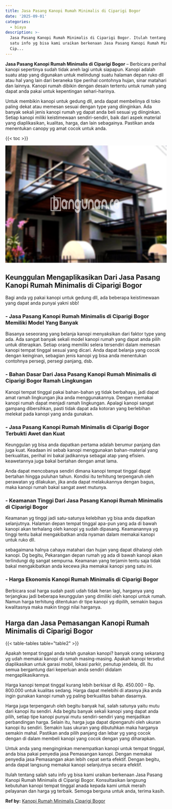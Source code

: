 ```yaml
---
title: Jasa Pasang Kanopi Rumah Minimalis di Ciparigi Bogor
date: '2025-09-01'
categories:
  - biaya
description: >-
  Jasa Pasang Kanopi Rumah Minimalis di Ciparigi Bogor. Itulah tentang salah
  satu info yg bisa kami uraikan berkenaan Jasa Pasang Kanopi Rumah Minimalis di
  Cip...
---
```


**Jasa Pasang Kanopi Rumah Minimalis di Ciparigi Bogor** – Berbicara perihal kanopi sepertinya sudah tidak aneh lagi untuk siapapun. Kanopi adalah suatu atap yang digunakan untuk melindungi suatu halaman depan ruko dll atau hal yang lain dari beraneka tipe perihal contohnya hujan, sinar matahari dan lainnya. Kanopi rumah dibikin dengan desain tertentu untuk rumah yang dapat anda pakai untuk kepentingan sehari-harinya.

Untuk membikin kanopi untuk gedung dll, anda dapat membelinya di toko paling dekat atau memesan sesuai dengan type yang diinginkan. Ada banyak sekali jenis kanopi rumah yg dapat anda beli sesuai yg diinginkan. Setiap kanopi miliki keistimewaan sendiri-sendiri, baik dari aspek material yang diaplikasikan, kualitas, harga, dan lain sebagainya. Pastikan anda menentukan canopy yg amat cocok untuk anda.

{{< toc >}}

![Jasa Pasang Kanopi Rumah Minimalis di Ciparigi Bogor](/images/harga-kanopi-minimalis-09.png)

## Keunggulan Mengaplikasikan Dari Jasa Pasang Kanopi Rumah Minimalis di Ciparigi Bogor

Bagi anda yg pakai kanopi untuk gedung dll, ada beberapa keistimewaan yang dapat anda punyai yakni sbb!

### \- Jasa Pasang Kanopi Rumah Minimalis di Ciparigi Bogor Memiliki Model Yang Banyak

Biasanya seseorang yang belanja kanopi menyaksikan dari faktor type yang ada. Ada sangat banyak sekali model kanopi rumah yang dapat anda pilih untuk diterapkan. Setiap orang memiliki selera tersendiri dalam memesan kanopi tempat tinggal sesuai yang dicari. Anda dapat belanja yang cocok dengan keinginan, sebagian jenis kanopi yg bisa anda menentukan contohnya persegi, persegi panjang, dsb.

### \- Bahan Dasar Dari Jasa Pasang Kanopi Rumah Minimalis di Ciparigi Bogor Ramah Lingkungan

Kanopi tempat tinggal pakai bahan-bahan yg tidak berbahaya, jadi dapat amat ramah lingkungan jika anda menggunakannya. Dengan memakai kanopi rumah dapat menjadi ramah lingkungan. Apalagi kanopi sangat gampang dibersihkan, pasti tidak dapat ada kotoran yang berlebihan melekat pada kanopi yang anda gunakan.

### \- Jasa Pasang Kanopi Rumah Minimalis di Ciparigi Bogor Terbukti Awet dan Kuat

Keunggulan yg bisa anda dapatkan pertama adalah berumur panjang dan juga kuat. Keadaan ini sebab kanopi menggunakan bahan-material yang berkualitas, perihal ini bakal jadikannya sebagai atap yang efisien. keawetannya juga bakal bertahan dengan amat lama.

Anda dapat mencobanya sendiri dimana kanopi tempat tinggal dapat bertahan hingga puluhan tahun. Kondisi itu terhitung terpengaruh oleh perawatan yg dilakukan, jika anda dapat melakukannya dengan bagus, maka kanopi rumah bakal sangat awet mutunya.

### \- Keamanan Tinggi Dari Jasa Pasang Kanopi Rumah Minimalis di Ciparigi Bogor

Keamanan yg tinggi jadi satu-satunya kelebihan yg bisa anda dapatkan selanjutnya. Halaman depan tempat tinggal apa-pun yang ada di bawah kanopi akan terhalang oleh kanopi yg sudah dipasang. Keamanannya yg tinggi tentu bakal mengakibatkan anda nyaman dalam memakai kanopi untuk ruko dll.

sebagaimana halnya cahaya matahari dan hujan yang dapat dihalangi oleh kanopi. Dg begitu, Pekarangan depan rumah yg ada di bawah kanopi akan terlindungi dg sangat sempurna. Keamanan yang terjamin tentu saja tidak bakal mengakibatkan anda kecewa jika memakai kanopi yang satu ini.

### \- Harga Ekonomis Kanopi Rumah Minimalis di Ciparigi Bogor

Berbicara soal harga sudah pasti udah tidak heran lagi, harganya yang terjangkau jadi beberapa keunggulan yang dimiliki oleh kanopi untuk rumah. Namun harga terhitung ditentukan dr tipe kanopi yg dipilih, semakin bagus kwalitasnya maka makin tinggi nilai harganya.

## Harga dan Jasa Pemasangan Kanopi Rumah Minimalis di Ciparigi Bogor

{{< table-tables table="table2" >}}

Apakah tempat tinggal anda telah gunakan kanopi? banyak orang sekarang yg udah memakai kanopi di rumah masing-masing. Apakah kanopi tersebut diaplikasikan untuk garasi mobil, lokasi parkir, penutup jendela, dll. Itu semua bergantung dari keperluan anda sendiri didalam mengaplikasikannya.

Harga kanopi tempat tinggal kurang lebih berkisar di Rp. 450.000 – Rp. 800.000 untuk kualitas sedang. Harga dapat melebihi di atasnya jika anda ingin gunakan kanopi rumah yg paling berkualitas bahan dasarnya.

Harga juga terpengaruh oleh begitu banyak hal, salah satunya yaitu mutu dari kanopi itu sendiri. Ada begitu banyak sekali kanopi yang dapat anda pilih, setiap tipe kanopi punyai mutu sendiri-sendiri yang menjadikan perbandingan harga. Selain itu, harga juga dapat dipengaruhi oleh ukuran kanopi itu sendiri. Semakin luas ukuran yang dibutuhkan maka harganya semakin mahal. Pastikan anda pilih panjang dan lebar yg yang cocok dengan di dalam membeli kanopi yang cocok dengan yang diharapkan.

Untuk anda yang menginginkan menempatkan kanopi untuk tempat tinggal, anda bisa pakai penyedia jasa Pemasangan kanopi. Dengan memakai penyedia jasa Pemasangan akan lebih cepat serta efektif. Dengan begitu, anda dapat langsung memakai kanopi selanjutnya secara efektif.

Itulah tentang salah satu info yg bisa kami uraikan berkenaan Jasa Pasang Kanopi Rumah Minimalis di Ciparigi Bogor. Konsultasikan langsung kebutuhan kanopi tempat tinggal anada kepada kami untuk meraih pelayanan dan harga yg terbaik. Semoga berguna untuk anda, terima kasih.

**Ref by:**  [Kanopi Rumah Minimalis Ciparigi Bogor](https://id.wikipedia.org/wiki/Kanopi)
